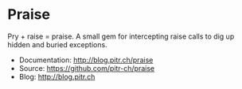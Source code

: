 # Praise

Pry + raise = praise. A small gem for intercepting raise calls to dig up hidden and buried exceptions.

-   Documentation: http://blog.pitr.ch/praise
-   Source: https://github.com/pitr-ch/praise
-   Blog: http://blog.pitr.ch
